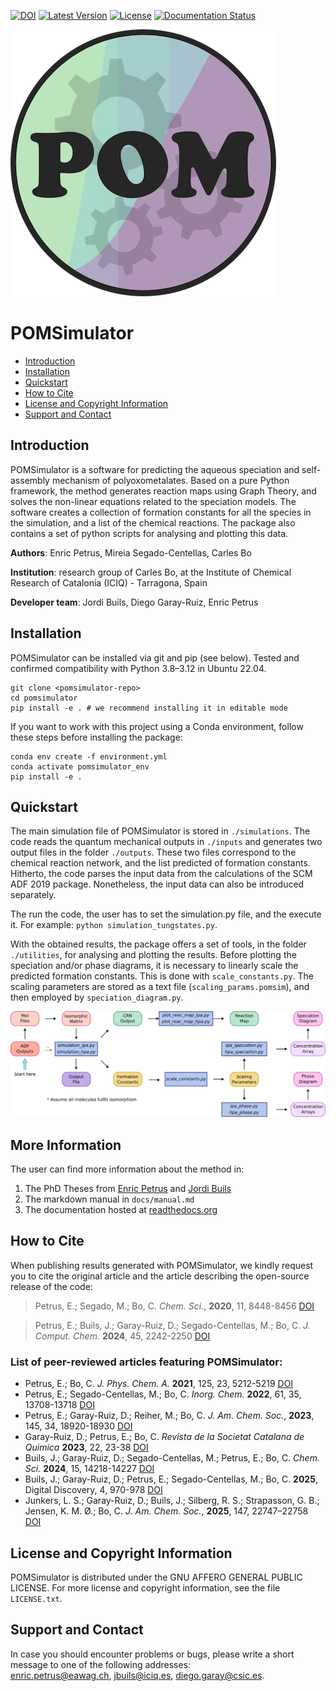 [![DOI](https://img.shields.io/badge/DOI-10.1039/D0SC03530K-orange)](https://doi.org/10.1039/D0SC03530K)
[![Latest Version](https://img.shields.io/github/v/release/petrusen/pomsimulator)](https://github.com/petrusen/pomsimulator/releases/latest)
[![License](https://img.shields.io/badge/license-AGPL3.0-darkgreen)](https://github.com/petrusen/pomsimulator/blob/main/LICENSE.txt)
[![Documentation Status](https://readthedocs.org/projects/pomsimulator/badge/?version=latest)](https://pomsimulator.readthedocs.io/en/latest/?badge=latest)

![](docs/.img/pomsimulator_logo.png)

# POMSimulator

- [Introduction](#Introduction)
- [Installation](#Installation)
- [Quickstart](#Quickstart)
- [How to Cite](#Howtocite)
- [License and Copyright Information](#licenseandcopyrightinformation) 
- [Support and Contact](#supportandcontact)

## Introduction 

POMSimulator is a software for predicting the aqueous speciation and self-assembly mechanism of polyoxometalates. Based on a pure Python framework, the method 
generates reaction maps using Graph Theory, and solves the non-linear equations related to the speciation models. The software creates a collection of formation constants for
all the species in the simulation, and a list of the chemical reactions. The package also contains a set of python scripts for analysing and
plotting this data.

**Authors**: Enric Petrus, Mireia Segado-Centellas, Carles Bo

**Institution**: research group of Carles Bo, at the Institute of Chemical Research of Catalonia (ICIQ) - Tarragona, Spain

**Developer team**: Jordi Buils, Diego Garay-Ruiz, Enric Petrus

## Installation

POMSimulator can be installed via git and pip (see below). Tested and confirmed compatibility with Python 3.8–3.12 in Ubuntu 22.04. 

```console
git clone <pomsimulator-repo>
cd pomsimulator
pip install -e . # we recommend installing it in editable mode
```

If you want to work with this project using a Conda environment, follow these steps before installing the package:

```console
conda env create -f environment.yml
conda activate pomsimulator_env 
pip install -e .
```

## Quickstart  

The main simulation file of POMSimulator is stored in `./simulations`. The code reads the quantum mechanical outputs in `./inputs` and generates two
output files in the folder `./outputs`. These two files correspond to the chemical reaction network, and the list predicted of formation constants. Hitherto, the code parses the input data from the calculations of the SCM ADF 2019 package. Nonetheless, the input data can also be introduced separately. 

The run the code, the user has to set the simulation.py file, and the execute it. For example: `python simulation_tungstates.py`. 

With the obtained results, the package offers a set of tools, in the folder `./utilities`, for analysing and plotting the results.
Before plotting the speciation and/or phase diagrams, it is necessary to linearly scale the predicted formation constants. This is done with 
`scale_constants.py`. The scaling parameters are stored as a text file (`scaling_params.pomsim`), and then employed by `speciation_diagram.py`.

![](docs/.img/pom_workflow.png)

## More Information

The user can find more information about the method in: 
1) The PhD Theses from [Enric Petrus](https://www.tesisenred.net/handle/10803/687274) and [Jordi Buils](https://www.tesisenred.net/handle/10803/693464)
2) The markdown manual in `docs/manual.md`
3) The documentation hosted at [readthedocs.org](https://pomsimulator.readthedocs.io/en/latest/?badge=latest)

## How to Cite

When publishing results generated with POMSimulator, we kindly request you to cite the original article and the article describing the open-source release of the code:

> Petrus, E.; Segado, M.; Bo, C. *Chem. Sci.*, **2020**, 11, 8448-8456 [DOI](https://doi.org/10.1039/D0SC03530K)

> Petrus, E.; Buils, J.; Garay-Ruiz, D.; Segado-Centellas, M.; Bo, C. *J. Comput. Chem.* **2024**, 45, 2242-2250 [DOI](https://doi.org/10.1002/jcc.27389)

### List of peer-reviewed articles featuring POMSimulator:
- Petrus, E.; Bo, C. *J. Phys. Chem. A.* **2021**, 125, 23, 5212-5219 [DOI](https://doi.org/10.1021/acs.jpca.1c03292)
- Petrus, E.; Segado-Centellas, M.; Bo, C. *Inorg. Chem.* **2022**, 61, 35, 13708-13718 [DOI](https://pubs.acs.org/doi/abs/10.1021/acs.inorgchem.2c00925)
- Petrus, E.; Garay-Ruiz, D.; Reiher, M.; Bo, C. *J. Am. Chem. Soc.*, **2023**, 145, 34, 18920-18930 [DOI](https://pubs.acs.org/doi/full/10.1021/jacs.3c05514)
- Garay-Ruiz, D.; Petrus, E.; Bo, C. *Revista de la Societat Catalana de Quimica* **2023**, 22, 23-38 [DOI](http://doi.org/10.2436/20.2003.01.142)
- Buils, J.; Garay-Ruiz, D.; Segado-Centellas, M.; Petrus, E.; Bo, C. *Chem. Sci.* **2024**, 15, 14218-14227 [DOI](https://doi.org/10.1039/D4SC03282A)
- Buils, J.; Garay-Ruiz, D.; Petrus, E.; Segado-Centellas, M.; Bo, C. **2025**, Digital Discovery, 4, 970-978 [DOI](https://doi.org/10.1039/D4DD00358F)
- Junkers, L. S.; Garay-Ruiz, D.; Buils, J.; Silberg, R. S.; Strapasson, G. B.; Jensen, K. M. Ø.; Bo, C. *J. Am. Chem. Soc.*, **2025**, 147, 22747–22758 [DOI](https://doi.org/10.1021/jacs.5c04696)


## License and Copyright Information

POMSimulator is distributed under the GNU AFFERO GENERAL PUBLIC LICENSE. For more license and copyright information, see the file `LICENSE.txt`.

## Support and Contact

In case you should encounter problems or bugs, please write a short message to one of the following addresses:  
[enric.petrus@eawag.ch](mailto:enric.petrus@eawag.ch), [jbuils@iciq.es](mailto:jbuils@iciq.es), [diego.garay@csic.es](mailto:diego.garay@csic.es).



